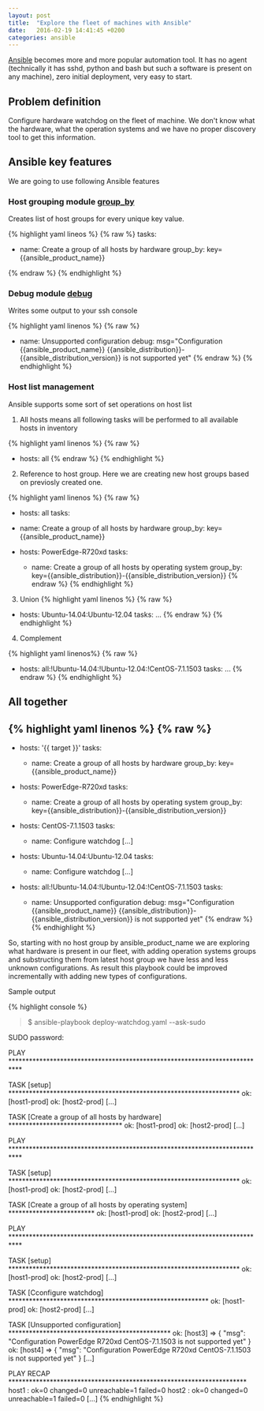 ```yaml
---
layout: post
title:  "Explore the fleet of machines with Ansible"
date:   2016-02-19 14:41:45 +0200
categories: ansible
---
```

[Ansible][ansible] becomes more and more popular automation tool. It has no agent (technically it has sshd, python and bash but
such a software is present on any machine), zero initial deployment, very easy to start.

## Problem definition
Configure hardware watchdog on the fleet of machine.
We don't know what the hardware, what the operation systems and we have no proper discovery tool to get this information.

## Ansible key features

We are going to use following Ansible features

### Host grouping module [group_by][group_by_module]
Creates list of host groups for every unique key value.

{% highlight yaml lineos %}
{% raw %}
tasks:
   - name: Create a group of all hosts by hardware
     group_by: key={{ansible_product_name}}

{% endraw %}
{% endhighlight %}



### Debug module [debug][debug_module]
Writes some output to your ssh console

{% highlight yaml linenos %}
{% raw %}
- name: Unsupported configuration
     debug: msg="Configuration {{ansible_product_name}} {{ansible_distribution}}-{{ansible_distribution_version}} is not supported yet"
{% endraw %}
{% endhighlight %}

### Host list management
Ansible supports some sort of set operations on host list

1. All hosts means all following tasks will be performed to all available hosts in inventory
 
{% highlight yaml linenos %}
{% raw %}
- hosts: all
{% endraw %}
{% endhighlight %}

2. Reference to host group. Here we are creating new host groups based on previosly created one.

{% highlight yaml linenos %}
{% raw %}
- hosts: all
tasks:
- name: Create a group of all hosts by hardware
  group_by: key={{ansible_product_name}} 

- hosts: PowerEdge-R720xd
tasks:
   - name: Create a group of all hosts by operating system
     group_by: key={{ansible_distribution}}-{{ansible_distribution_version}}
{% endraw %}
{% endhighlight %}

3. Union
{% highlight yaml linenos %}
{% raw %}
- hosts: Ubuntu-14.04:Ubuntu-12.04
tasks:
...
{% endraw %}
{% endhighlight %}

4. Complement
 
{% highlight yaml linenos%}
{% raw %}
- hosts: all:!Ubuntu-14.04:!Ubuntu-12.04:!CentOS-7.1.1503
tasks:
...
{% endraw %}
{% endhighlight %}

## All together

{% highlight yaml linenos %}
{% raw %}
---
- hosts: '{{ target }}'
  tasks:
   - name: Create a group of all hosts by hardware
     group_by: key={{ansible_product_name}}

- hosts: PowerEdge-R720xd
  tasks:
   - name: Create a group of all hosts by operating system
     group_by: key={{ansible_distribution}}-{{ansible_distribution_version}}

- hosts: CentOS-7.1.1503
  tasks:
   - name: Configure watchdog
     [...]

- hosts: Ubuntu-14.04:Ubuntu-12.04
  tasks:
   - name: Configure watchdog
     [...]

- hosts: all:!Ubuntu-14.04:!Ubuntu-12.04:!CentOS-7.1.1503
  tasks:
   - name: Unsupported configuration
     debug: msg="Configuration {{ansible_product_name}} {{ansible_distribution}}-{{ansible_distribution_version}} is not supported yet"
{% endraw %}
{% endhighlight %}

So, starting with no host group by ansible_product_name we are exploring what hardware is present in our fleet, with
adding operation systems groups and substructing them from latest host group we have less and less unknown
configurations. As result this playbook could be improved incrementally with adding new types of configurations.

Sample output

{% highlight console %}
>$ ansible-playbook deploy-watchdog.yaml --ask-sudo

SUDO password:

PLAY ***************************************************************************

TASK [setup] *******************************************************************
ok: [host1-prod]
ok: [host2-prod]
[...]

TASK [Create a group of all hosts by hardware] *********************************
ok: [host1-prod]
ok: [host2-prod]
[...]

PLAY ***************************************************************************

TASK [setup] *******************************************************************
ok: [host1-prod]
ok: [host2-prod]
[...]

TASK [Create a group of all hosts by operating system] *************************
ok: [host1-prod]
ok: [host2-prod]
[...]

PLAY ***************************************************************************

TASK [setup] *******************************************************************
ok: [host1-prod]
ok: [host2-prod]
[...]

TASK [Cconfigure watchdog] **********************************************************
ok: [host1-prod]
ok: [host2-prod]
[...]

TASK [Unsupported configuration] ***********************************************
ok: [host3] => {
    "msg": "Configuration PowerEdge R720xd CentOS-7.1.1503 is not supported yet"
}
ok: [host4] => {
    "msg": "Configuration PowerEdge R720xd CentOS-7.1.1503 is not supported yet"
}
[...]

PLAY RECAP *********************************************************************
host1       : ok=0    changed=0    unreachable=1    failed=0
host2       : ok=0    changed=0    unreachable=1    failed=0
[...]
{% endhighlight %}

[ansible]: https://www.ansible.com/
[group_by_module]: https://docs.ansible.com/ansible/group_by_module.html
[debug_module]: https://docs.ansible.com/ansible/debug_module.html